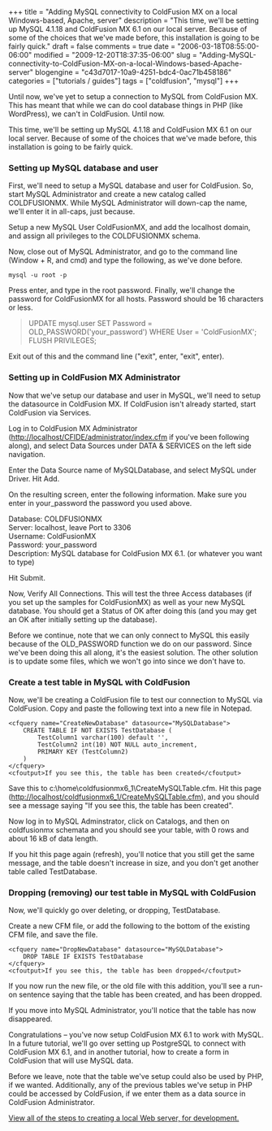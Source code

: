 +++
title = "Adding MySQL connectivity to ColdFusion MX on a local Windows-based, Apache, server"
description = "This time, we'll be setting up MySQL 4.1.18 and ColdFusion MX 6.1 on our local server. Because of some of the choices that we've made before, this installation is going to be fairly quick."
draft = false
comments = true
date = "2006-03-18T08:55:00-06:00"
modified = "2009-12-20T18:37:35-06:00"
slug = "Adding-MySQL-connectivity-to-ColdFusion-MX-on-a-local-Windows-based-Apache-server"
blogengine = "c43d7017-10a9-4251-bdc4-0ac71b458186"
categories = ["tutorials / guides"]
tags = ["coldfusion", "mysql"]
+++

<p>Until now, we've yet to setup a connection to MySQL from ColdFusion MX. This has meant that while we can do cool database things in PHP (like WordPress), we can't in ColdFusion. Until now.</p>
<p>This time, we'll be setting up MySQL 4.1.18 and ColdFusion MX 6.1 on our local server. Because of some of the choices that we've made before, this installation is going to be fairly quick.</p>
<h3>Setting up MySQL database and user</h3>
<p>First, we'll need to setup a MySQL database and user for ColdFusion. So, start MySQL Administrator and create a new catalog called COLDFUSIONMX. While MySQL Administrator will down-cap the name, we'll enter it in all-caps, just because.</p>
<p>Setup a new MySQL User ColdFusionMX, and add the localhost domain, and assign all privileges to the COLDFUSIONMX schema.</p>
<p>Now, close out of MySQL Administrator, and go to the command line (Window + R, and cmd) and type the following, as we've done before.</p>
<pre class="code"><code class="powershell">mysql -u root -p</code></pre>
<p>Press enter, and type in the root password. Finally, we'll change the password for ColdFusionMX for all hosts. Password should be 16 characters or less.</p>
<blockquote>
<p>UPDATE mysql.user SET Password = OLD_PASSWORD('your_password') WHERE User = 'ColdFusionMX';<br />FLUSH PRIVILEGES;</p>
</blockquote>
<p>Exit out of this and the command line ("exit", enter, "exit", enter).</p>
<h3>Setting up in ColdFusion MX Administrator</h3>
<p>Now that we've setup our database and user in MySQL, we'll need to setup the datasource in ColdFusion MX. If ColdFusion isn't already started, start ColdFusion via Services.</p>
<p>Log in to ColdFusion MX Administrator (<a href="http://localhost/CFIDE/administrator/index.cfm">http://localhost/CFIDE/administrator/index.cfm</a> if you've been following along), and select Data Sources under DATA &amp; SERVICES on the left side navigation.</p>
<p>Enter the Data Source name of MySQLDatabase, and select MySQL under Driver. Hit Add.</p>
<p>On the resulting screen, enter the following information. Make sure you enter in your_password the password you used above.</p>
<p>Database: COLDFUSIONMX<br />Server: localhost, leave Port to 3306<br />Username: ColdFusionMX<br />Password: your_password<br />Description: MySQL database for ColdFusion MX 6.1. (or whatever you want to type)</p>
<p>Hit Submit.</p>
<p>Now, Verify All Connections. This will test the three Access databases (if you set up the samples for ColdFusionMX) as well as your new MySQL database. You should get a Status of OK after doing this (and you may get an OK after initially setting up the database).</p>
<p>Before we continue, note that we can only connect to MySQL this easily because of the OLD_PASSWORD function we do on our password. Since we've been doing this all along, it's the easiest solution. The other solution is to update some files, which we won't go into since we don't have to.</p>
<h3>Create a test table in MySQL with ColdFusion</h3>
<p>Now, we'll be creating a ColdFusion file to test our connection to MySQL via ColdFusion. Copy and paste the following text into a new file in Notepad.</p>
<pre class="code"><code class="coldfusion">&lt;cfquery name="CreateNewDatabase" datasource="MySQLDatabase"&gt;
	CREATE TABLE IF NOT EXISTS TestDatabase (
		TestColumn1 varchar(100) default '',
		TestColumn2 int(10) NOT NULL auto_increment,
		PRIMARY KEY (TestColumn2)
	)
&lt;/cfquery&gt;
&lt;cfoutput&gt;If you see this, the table has been created&lt;/cfoutput&gt;</code></pre>
<p>Save this to c:\home\coldfusionmx6_1\CreateMySQLTable.cfm. Hit this page (<a rel="nofollow" href="http://localhost/coldfusionmx6_1/CreateMySQLTable.cfm">http://localhost/coldfusionmx6_1/CreateMySQLTable.cfm</a>), and you should see a message saying "If you see this, the table has been created".</p>
<p>Now log in to MySQL Adminstrator, click on Catalogs, and then on coldfusionmx schemata and you should see your table, with 0 rows and about 16 kB of data length.</p>
<p>If you hit this page again (refresh), you'll notice that you still get the same message, and the table doesn't increase in size, and you don't get another table called TestDatabase.</p>
<h3>Dropping (removing) our test table in MySQL with ColdFusion</h3>
<p>Now, we'll quickly go over deleting, or dropping, TestDatabase.</p>
<p>Create a new CFM file, or add the following to the bottom of the existing CFM file, and save the file.</p>
<pre class="code"><code class="coldfusion">&lt;cfquery name="DropNewDatabase" datasource="MySQLDatabase"&gt;
	DROP TABLE IF EXISTS TestDatabase
&lt;/cfquery&gt;
&lt;cfoutput&gt;If you see this, the table has been dropped&lt;/cfoutput&gt;</code></pre>
<p>If you now run the new file, or the old file with this addition, you'll see a run-on sentence saying that the table has been created, and has been dropped.</p>
<p>If you move into MySQL Administrator, you'll notice that the table has now disappeared.</p>
<p>Congratulations &ndash; you've now setup ColdFusion MX 6.1 to work with MySQL. In a future tutorial, we'll go over setting up PostgreSQL to connect with ColdFusion MX 6.1, and in another tutorial, how to create a form in ColdFusion that will use MySQL data.</p>
<p>Before we leave, note that the table we've setup could also be used by PHP, if we wanted. Additionally, any of the previous tables we've setup in PHP could be accessed by ColdFusion, if we enter them as a data source in ColdFusion Administrator.</p>
<p><a href="http://strivinglife.net/wordpress/a-local-apache-web-server-on-a-windows-xp-computer/">View all of the steps to creating a local Web server, for development.</a></p>
